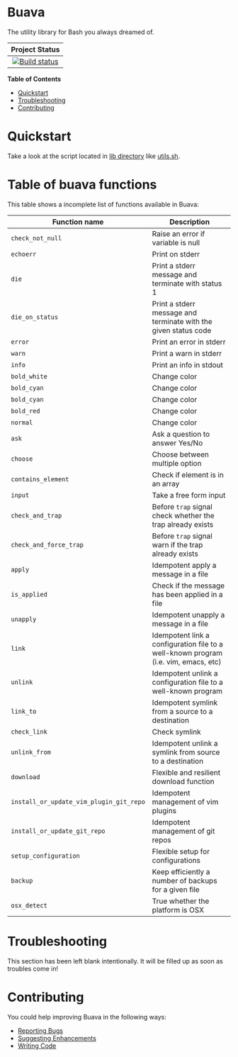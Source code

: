 Buava
=====
The utility library for Bash you always dreamed of.

|Project Status|
|:-----------:|
|[![Build status](https://api.travis-ci.org/fsquillace/buava.png?branch=master)](https://travis-ci.org/fsquillace/buava) |

**Table of Contents**
- [Quickstart](#quickstart)
- [Troubleshooting](#troubleshooting)
- [Contributing](#contributing)

Quickstart
==========
Take a look at the script located in [lib directory](lib) like [utils.sh](lib/utils.sh).

Table of buava functions
==================
This table shows a incomplete list of functions available in Buava:

| Function name | Description |
| ------------- | ----------- |
| `check_not_null` | Raise an error if variable is null |
| `echoerr` | Print on stderr |
| `die` | Print a stderr message and terminate with status 1 |
| `die_on_status` | Print a stderr message and terminate with the given status code |
| `error` | Print an error in stderr |
| `warn` | Print a warn in stderr |
| `info` | Print an info in stdout |
| `bold_white` | Change color |
| `bold_cyan` | Change color |
| `bold_cyan` | Change color |
| `bold_red` | Change color |
| `normal` | Change color |
| `ask` | Ask a question to answer Yes/No |
| `choose` | Choose between multiple option |
| `contains_element ` | Check if element is in an array |
| `input` | Take a free form input |
| `check_and_trap` | Before `trap` signal check whether the trap already exists |
| `check_and_force_trap` | Before `trap` signal warn if the trap already exists |
| `apply` | Idempotent apply a message in a file |
| `is_applied` | Check if the message has been applied in a file |
| `unapply` | Idempotent unapply a message in a file |
| `link` | Idempotent link a configuration file to a well-known program (i.e. vim, emacs, etc)
| `unlink` | Idempotent unlink a configuration file to a well-known program |
| `link_to` | Idempotent symlink from a source to a destination |
| `check_link` | Check symlink
| `unlink_from` | Idempotent unlink a symlink from source to a destination |
| `download` | Flexible and resilient download function |
| `install_or_update_vim_plugin_git_repo` | Idempotent management of vim plugins |
| `install_or_update_git_repo` | Idempotent management of git repos |
| `setup_configuration` | Flexible setup for configurations |
| `backup` | Keep efficiently a number of backups for a given file |
| `osx_detect` | True whether the platform is OSX |

Troubleshooting
===============
This section has been left blank intentionally.
It will be filled up as soon as troubles come in!

Contributing
============
You could help improving Buava in the following ways:

- [Reporting Bugs](CONTRIBUTING.md#reporting-bugs)
- [Suggesting Enhancements](CONTRIBUTING.md#suggesting-enhancements)
- [Writing Code](CONTRIBUTING.md#your-first-code-contribution)
